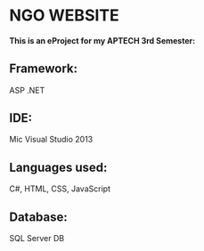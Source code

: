 # NGO WEBSITE
#### This is an eProject for my APTECH 3rd Semester:
## Framework:
ASP .NET
## IDE:
Mic Visual Studio 2013
## Languages used:
C#, HTML, CSS, JavaScript
## Database:
SQL Server DB
